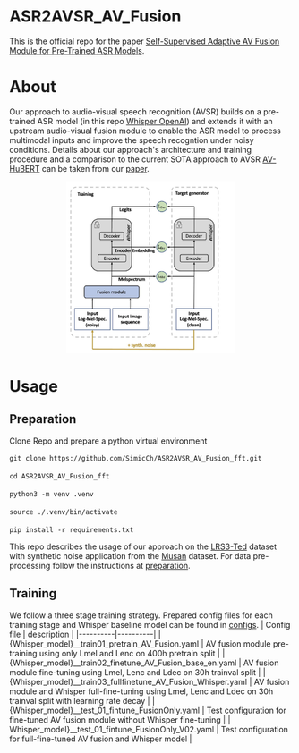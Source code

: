 # ASR2AVSR_AV_Fusion

This is the official repo for the paper [Self-Supervised Adaptive AV Fusion Module for Pre-Trained ASR Models](https://arxiv.org/abs/2312.13873).

# About
Our approach to audio-visual speech recognition (AVSR) builds on a pre-trained ASR model (in this repo [Whisper OpenAI](https://github.com/openai/whisper)) and extends it with an upstream audio-visual fusion module to enable the ASR model to process multimodal inputs and improve the speech recogntion under noisy conditions. Details about our approach's architecture and training procedure and a comparison to the current SOTA approach to AVSR [AV-HuBERT](https://github.com/facebookresearch/av_hubert) can be taken from our [paper](https://arxiv.org/abs/2312.13873).

<p align="center">
    <img src="/imgs/Overview.jpg" alt="Bildbeschreibung" style="width: 300px;"/>
</p>

# Usage

## Preparation

Clone Repo and prepare a python virtual environment
```shell
git clone https://github.com/SimicCh/ASR2AVSR_AV_Fusion_fft.git

cd ASR2AVSR_AV_Fusion_fft

python3 -m venv .venv

source ./.venv/bin/activate

pip install -r requirements.txt
```

This repo describes the usage of our approach on the [LRS3-Ted](https://www.robots.ox.ac.uk/~vgg/data/lip_reading/) dataset with synthetic noise application from the [Musan](http://www.openslr.org/17/) dataset. For data pre-processing follow the instructions at [preparation](./preparation/).


## Training
We follow a three stage training strategy. Prepared config files for each training stage and Whisper baseline model can be found in [configs](./configs/).
| Config file | description |
|----------|----------|
| {Whisper_model}__train01_pretrain_AV_Fusion.yaml | AV fusion module pre-training using only Lmel and Lenc on 400h pretrain split |
| {Whisper_model}__train02_finetune_AV_Fusion_base_en.yaml | AV fusion module fine-tuning using Lmel, Lenc and Ldec on 30h trainval split |
| {Whisper_model}__train03_fullfinetune_AV_Fusion_Whisper.yaml | AV fusion module and Whisper full-fine-tuning using Lmel, Lenc and Ldec on 30h trainval split with learning rate decay |
| {Whisper_model}__test_01_fintune_FusionOnly.yaml | Test configuration for fine-tuned AV fusion module without Whisper fine-tuning |
| Whisper_model}__test_01_fintune_FusionOnly_V02.yaml | Test configuration for full-fine-tuned AV fusion and Whisper model |











